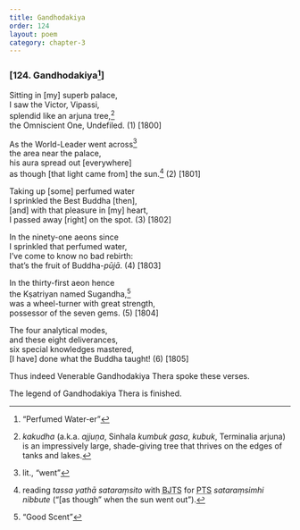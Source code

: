 ```yaml
---
title: Gandhodakiya
order: 124
layout: poem
category: chapter-3
---
```


### \[124. Gandhodakiya[^1]\]

Sitting in \[my\] superb palace,  
I saw the Victor, Vipassi,  
splendid like an arjuna tree,[^2]  
the Omniscient One, Undefiled. (1) \[1800\]

As the World-Leader went across[^3]  
the area near the palace,  
his aura spread out \[everywhere\]  
as though \[that light came from\] the sun.[^4] (2) \[1801\]

Taking up \[some\] perfumed water  
I sprinkled the Best Buddha \[then\],  
\[and\] with that pleasure in \[my\] heart,  
I passed away \[right\] on the spot. (3) \[1802\]

In the ninety-one aeons since  
I sprinkled that perfumed water,  
I’ve come to know no bad rebirth:  
that’s the fruit of Buddha-*pūjā*. (4) \[1803\]

In the thirty-first aeon hence  
the Kṣatriyan named Sugandha,[^5]  
was a wheel-turner with great strength,  
possessor of the seven gems. (5) \[1804\]

The four analytical modes,  
and these eight deliverances,  
six special knowledges mastered,  
\[I have\] done what the Buddha taught! (6) \[1805\]

Thus indeed Venerable Gandhodakiya Thera spoke these verses.

The legend of Gandhodakiya Thera is finished.

[^1]: “Perfumed Water-er”

[^2]: *kakudha* (a.k.a. *ajjuṇa*, Sinhala *kumbuk gasa*, *kubuk*, Terminalia arjuna) is an impressively large, shade-giving tree that thrives on the edges of tanks and lakes.

[^3]: lit., “went”

[^4]: reading *tassa yathā sataraṃsito* with <abbr title="Buddha Jayanthi Tripitaka Series">BJTS</abbr> for <abbr title="Pali Text Society">PTS</abbr> *sataraṃsimhi nibbute* (“\[as though” when the sun went out”).

[^5]: “Good Scent”
